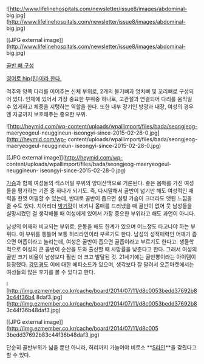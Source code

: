 ![http://www.lifelinehospitals.com/newsletter/issue8/images/abdominal-
big.jpg](http://www.lifelinehospitals.com/newsletter/issue8/images/abdominal-
big.jpg)

[[JPG external
image]](http://www.lifelinehospitals.com/newsletter/issue8/images/abdominal-
big.jpg)

  
[골반 뼈 구성](http://www.seumi.com/data/cheditor4/1003/yYchQ8WbM6hnl3BHm5CtJD.jpg)

[영어로 hip(힙)이라 한다.](http://englishsamsam.tistory.com/38)

척추와 양쪽 다리를 이어주는 신체 부위로, 2개의 볼기뼈과 엉치뼈 및 꼬리뼈로 구성되어 있다. 인체에 있어서 가장 중요한 부위중 하나로,
고관절과 연결되어 다리를 움직일 수 있게하고 체중을 지탱하는 역할을 한다. 또한 내부 장기인 방광과 내장, 여성의 경우엔 자궁까지 보호해주는
중요한 부위.

![http://heymid.com/wp-content/uploads/wpallimport/files/bada/seongjeog-
maeryeogeul-neuggineun-iseongyi-since-2015-02-28-0.jpg](http://heymid.com/wp-
content/uploads/wpallimport/files/bada/seongjeog-maeryeogeul-neuggineun-
iseongyi-since-2015-02-28-0.jpg)

[[JPG external image]](http://heymid.com/wp-
content/uploads/wpallimport/files/bada/seongjeog-maeryeogeul-neuggineun-
iseongyi-since-2015-02-28-0.jpg)

[가슴](%EA%B0%80%EC%8A%B4.md)과 함께 여성들의 섹스어필 부위의 양대산맥으로 거론된다. 좋은 몸매를 가진 여성들을
평가하는 기준 중 하나가 되기도. 즉, 다시말해서 골반이 넓기만 해도 여성적인 매력을 한껏 어필할 수 있는데, 반대로 골반이 좁으면 설령
가슴이 크더라도 앳된 느낌을 줄 수도 있다. 치어리더 [박기량](%EB%B0%95%EA%B8%B0%EB%9F%89.md)이 비키니
몸매를 드러냈을 때 골반이 없어 뭇 남성들을 실망시켰던 걸 생각해볼 때 여성에게 있어서 가장 중요한 부위라고 해도 과언이 아니다.

남성의 어깨와 비교되는 부위로, 운동을 해도 한계가 있으며 어느정도 타고나야 하는 부위다. 이 부위를 통틀어 보통 허리라인이라 부르기도
한다. 남성의 성적매력인 어깨가 좁으면 어좁이라고 놀리는데, 여성은 골반이 좁으면 골좁이라고 부르기도 한다고. 생물학적으로 여성의 큰 골반이
순산을 도와 출산할 때 사망률을 낮춘다고 한다. 그래서 여성의 골반 크기 비율이 남성보다 훨씬 더 크고 발달된 것. 21세기에는 골반뽕이라는
아이템이 등장했다. [강민경](%EA%B0%95%EB%AF%BC%EA%B2%BD.md)도 이에 대한 에피소드가 있으며, 생각보다 잘
팔려서 오픈마켓에서는 여성들의 많은 후기를 볼 수 있다고 한다.

![http://img.ezmember.co.kr/cache/board/2014/07/11/d8c0053bedd37692b83c44f36b4
8daf3.jpg](http://img.ezmember.co.kr/cache/board/2014/07/11/d8c0053bedd37692b8
3c44f36b48daf3.jpg)

[[JPG external image]](http://img.ezmember.co.kr/cache/board/2014/07/11/d8c005
3bedd37692b83c44f36b48daf3.jpg)

단순히 골반부위가 넓을 뿐만 아니라, 허리까지 가늘어야 비로소 **[S라인](S%EB%9D%BC%EC%9D%B8.md)**을 갖췄다고
할 수 있다.

